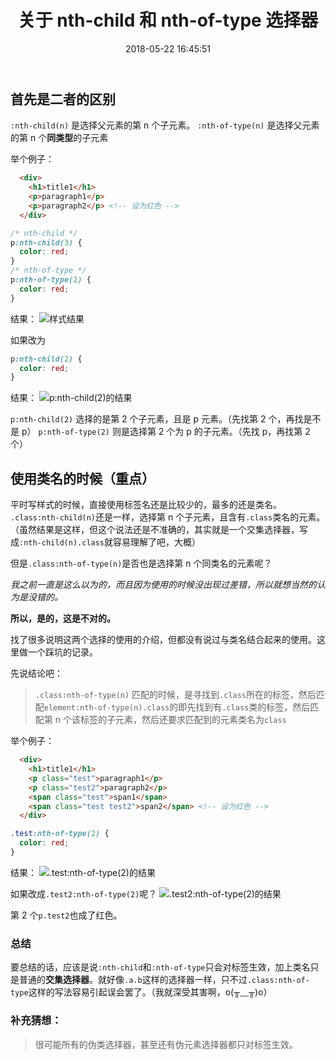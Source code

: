 ﻿---
en_title: nth-child_and_nth-of-type
title: 关于 nth-child 和 nth-of-type 选择器
date: 2018-05-22 16:45:51
keywords: CSS, nth-child, nth-of-type, pseudo class, 伪类选择器
category:
  - CSS
tags:
  - selectors
  - pseudo class
photos:
  - https://miao.su/images/2019/01/13/66652a6.jpg
---

## 首先是二者的区别

`:nth-child(n)` 是选择父元素的第 n 个子元素。
`:nth-of-type(n)` 是选择父元素的第 n 个**同类型**的子元素

举个例子：

```html
  <div>
    <h1>title1</h1>
    <p>paragraph1</p>
    <p>paragraph2</p> <!-- 设为红色 -->
  </div>
```

```css
/* nth-child */
p:nth-child(3) {
  color: red;
}
/* nth-of-type */
p:nth-of-type(2) {
  color: red;
}
```
<!-- more -->
结果：
![样式结果](https://miao.su/images/2019/06/19/_15609154508763ed306.png)

如果改为

```css
p:nth-child(2) {
  color: red;
}
```

结果：
![p:nth-child(2)的结果](https://miao.su/images/2019/06/19/_15609155282272016.png)

`p:nth-child(2)` 选择的是第 2 个子元素，且是 p 元素。（先找第 2 个，再找是不是 p）
`p:nth-of-type(2)` 则是选择第 2 个为 p 的子元素。（先找 p，再找第 2 个）

## 使用类名的时候（重点）

平时写样式的时候，直接使用标签名还是比较少的，最多的还是类名。
`.class:nth-child(n)`还是一样，选择第 n 个子元素，且含有`.class`类名的元素。（虽然结果是这样，但这个说法还是不准确的，其实就是一个交集选择器，写成`:nth-child(n).class`就容易理解了吧，大概）

但是`.class:nth-of-type(n)`是否也是选择第 n 个同类名的元素呢？

_我之前一直是这么以为的，而且因为使用的时候没出现过差错，所以就想当然的认为是没错的。_

**所以，是的，这是不对的。**

找了很多说明这两个选择的使用的介绍，但都没有说过与类名结合起来的使用。这里做一个踩坑的记录。

先说结论吧：

> `.class:nth-of-type(n)` 匹配的时候，是寻找到`.class`所在的标签，然后匹配`element:nth-of-type(n).class`的即先找到有`.class`类的标签，然后匹配第 n 个该标签的子元素，然后还要求匹配到的元素类名为`class`

举个例子：

```html
  <div>
    <h1>title1</h1>
    <p class="test">paragraph1</p>
    <p class="test2">paragraph2</p>
    <span class="test">span1</span>
    <span class="test test2">span2</span> <!-- 设为红色 -->
  </div>
```

```css
.test:nth-of-type(2) {
  color: red;
}
```

结果：
![.test:nth-of-type(2)的结果](https://miao.su/images/2019/06/19/_15609156289249143e8.png)

如果改成`.test2:nth-of-type(2)`呢？
![.test2:nth-of-type(2)的结果](https://miao.su/images/2019/06/19/_15609156653718e0076.png)

第 2 个`p.test2`也成了红色。

### 总结

要总结的话，应该是说`:nth-child`和`:nth-of-type`只会对标签生效，加上类名只是普通的**交集选择器**。就好像`.a.b`这样的选择器一样，只不过`.class:nth-of-type`这样的写法容易引起误会罢了。（我就深受其害啊，o(╥﹏╥)o）

### 补充猜想：

> 很可能所有的伪类选择器，甚至还有伪元素选择器都只对标签生效。
